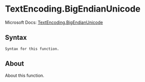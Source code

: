 ---
---

# TextEncoding.BigEndianUnicode

Microsoft Docs: [TextEncoding.BigEndianUnicode](https://docs.microsoft.com/en-us/powerquery-m/textencoding-bigendianunicode)

## Syntax

```powerquery-m
Syntax for this function.
```

## About

About this function.

